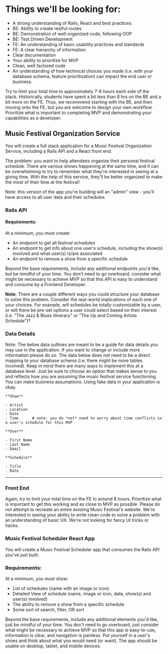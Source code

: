 # Things we'll be looking for:

- A strong understanding of Rails, React and best practices
- BE: Ability to create restful routes
- BE: Demonstration of well-organized code, following OOP
- BE: Test Driven Development
- FE: An understanding of basic usability practices and standards
- FE: A clear hierarchy of information
- Clear documentation
- Your ability to prioritize for MVP
- Clean, well factored code
- An understanding of how technical choices you made (i.e. with your database schema, feature prioritization) can impact the end user or business.

Try to limit your total time to approximately 7-8 hours each side of the stack. Historically, students have spent a bit less than 8 hrs on the BE and a bit more on the FE. Thus, we recommend starting with the BE, and then moving onto the FE, but you are welcome to design your own workflow. Prioritize what is important to completing MVP and demonstrating your capabilities as a developer.


## Music Festival Organization Service

You will create a full stack application for a Music Festival Organization Service, including a Rails API and a React front end. 

The problem: you want to help attendees organize their personal festival schedule. There are various shows happening at the same time, and it can be overwhelming to try to remember what they're interested in seeing at a giving time. With the help of this service, they'll be better organized to make the most of their time at the festival!

Note: this version of the app you're building will an "admin" view - you'll have access to all user data and their schedules. 

### Rails API

#### Requirements:

At a minimum, you must create:

* An endpoint to get all festival schedules
* An endpoint to get info about one user's schedule, including the show(s) involved and what user(s) is/are associated 
* An endpoint to remove a show from a specific schedule

Beyond the base requirements, include any additional endpoints you'd like, but be mindful of your time. You don't need to go overboard, consider what might be necessary to achieve MVP so that this API is easy to understand and consume by a Frontend Developer.

**Note**: There are a couple different ways you could structure your database to solve this problem. Consider the real-world implications of each one of your choices. For example, will schedules be totally customizable by a user, or will there be pre-set options a user could select based on their interest (i.e. "The Jazz & Blues Itinerary" or "The Up and Coming Artists Schedule")? 

### Data Details

Note: The below data outlines are meant to be a guide for data details you may use in the application. If you want to change or include more information please do so. The data below does not need to be a direct mapping to your database schema (i.e. there might be more tables involved). 
Keep in mind there are many ways to implement this at a database level. Just be sure to choose an option that makes sense to you and reflects how you are assuming the music festival service functioning. You can make business assumptions. Using fake data in your application is okay.

```
**Show**

- Artist
- Location
- Date
- Time      # note: you do *not* need to worry about time conflicts in a user's schedule for this MVP

**User**

- First Name
- Last Name
- Email

**Schedule**

- Title
- Date

```

-----

### Front End

Again, try to limit your total time on the FE to around 8 hours. Prioritize what is important to get this working and as close to MVP as possible. Please do not attempt to recreate an entire existing Music Festival's website. We're interested in seeing your ability to write clean code to solve a problem with an understanding of basic UX. We're not looking for fancy UI tricks or hacks.

### Music Festival Scheduler React App

You will create a Music Festival Scheduler app that consumes the Rails API you've just built.

### Requirements:

At a minimum, you must show:

* List of schedules (name with an image or icon)
* Detailed View of schedule (name, image or icon, date, show(s) and user(s) involved)
* The ability to remove a show from a specific schedule
* Some sort of search, filter, OR sort

Beyond the base requirements, include any additional elements you'd like, just be mindful of your time. You don't need to go overboard, just consider what might be necessary to achieve MVP so that this app is easy-to-use, information is clear, and navigation is painless. Put yourself in a user's shoes and think about what you would need (or want). The app should be usable on desktop, tablet, and mobile devices.
